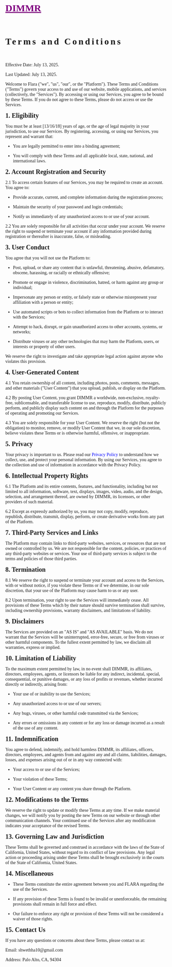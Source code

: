 <html lang="en">
<meta charset="UTF-8">
<title>DIMMR</title>
<meta name="viewport" content="width=device-width,initial-scale=1">
<link rel="stylesheet" href="https://www.w3schools.com/w3css/4/w3.css">
<style>
body {font-family:"Times New Roman", serif}
h1,h2,h3,h4,h5,h6 {font-family:serif; letter-spacing:5px}
</style>
<body>

<!-- Navigation (Sits on top) -->
<div class="w3-top w3-bar w3-white w3-padding w3-card w3-wide">
<a href="#home" class="w3-bar-item w3-button" style="font-size: 30px; color: purple; font-weight: bold;">DIMMR</a>

</div>

<!-- Start Content -->
<div id="home" class="w3-content">

<!-- Image in Display Container -->
<div class="w3-padding-top-48">
<div class="w3-display-container">
<br><br>

</div>
</div>
<h1 class="w3-center" style="font-weight: bold;">Terms and Conditions</h1><br>

<p>Effective Date: July 13, 2025.</p>
<p>Last Updated: July 13, 2025.</p>
<p>Welcome to Flara ("we", "us", "our", or the "Platform"). These Terms and Conditions ("Terms") govern your access to and use of our website, mobile applications, and services (collectively, the "Services"). By accessing or using our Services, you agree to be bound by these Terms. If you do not agree to these Terms, please do not access or use the Services.
</p>

<!-- About -->
<div>
<span style="font-size: 20px; font-weight: bold;">1. Eligibility</span>
<p>You must be at least [13/16/18] years of age, or the age of legal majority in your jurisdiction, to use our Services. By registering, accessing, or using our Services, you represent and warrant that:</p>

<ul>
<li><p>You are legally permitted to enter into a binding agreement;</p></li>
<li><p>You will comply with these Terms and all applicable local, state, national, and international laws.</p></li>
</ul>
</div>

<div>
<span style="font-size: 20px; font-weight: bold;">2. Account Registration and Security</span>
<p>2.1 To access certain features of our Services, you may be required to create an account. You agree to:</p>

<ul>
<li><p>Provide accurate, current, and complete information during the registration process;</p></li>
<li><p>Maintain the security of your password and login credentials;</p></li>
<li><p>Notify us immediately of any unauthorized access to or use of your account.</p></li>
</ul>

<p>2.2 You are solely responsible for all activities that occur under your account. We reserve the right to suspend or terminate your account if any information provided during registration or thereafter is inaccurate, false, or misleading.</p>
</div>

<div>
<span style="font-size: 20px; font-weight: bold;">3. User Conduct</span>
<p>You agree that you will not use the Platform to:</p>

<ul>
<li><p>Post, upload, or share any content that is unlawful, threatening, abusive, defamatory, obscene, harassing, or racially or ethnically offensive;</p></li>
<li><p>Promote or engage in violence, discrimination, hatred, or harm against any group or individual;</p></li>
<li><p>Impersonate any person or entity, or falsely state or otherwise misrepresent your affiliation with a person or entity;</p></li>
<li><p>Use automated scripts or bots to collect information from the Platform or to interact with the Services;</p></li>
<li><p>Attempt to hack, disrupt, or gain unauthorized access to other accounts, systems, or networks;</p></li>
<li><p>Distribute viruses or any other technologies that may harm the Platform, users, or interests or property of other users.</p></li>
</ul>

<p>We reserve the right to investigate and take appropriate legal action against anyone who violates this provision.</p>
</div>

<div>
<span style="font-size: 20px; font-weight: bold;">4. User-Generated Content</span>
<p>4.1 You retain ownership of all content, including photos, posts, comments, messages, and other materials ("User Content") that you upload, publish, or display on the Platform.</p>
<p>4.2 By posting User Content, you grant DIMMR a worldwide, non-exclusive, royalty-free, sublicensable, and transferable license to use, reproduce, modify, distribute, publicly perform, and publicly display such content on and through the Platform for the purposes of operating and promoting our Services.</p>
<p>4.3 You are solely responsible for your User Content. We reserve the right (but not the obligation) to monitor, remove, or modify User Content that we, in our sole discretion, believe violates these Terms or is otherwise harmful, offensive, or inappropriate.</p>
</div>

<div>
<span style="font-size: 20px; font-weight: bold;">5. Privacy</span>
<p>Your privacy is important to us. Please read our <a style="text-decoration: none; color: blue;" href="privacy.html">Privacy Policy</a> to understand how we collect, use, and protect your personal information. By using our Services, you agree to the collection and use of information in accordance with the Privacy Policy.</p>
</div>

<div>
<span style="font-size: 20px; font-weight: bold;">6. Intellectual Property Rights</span>
<p>6.1 The Platform and its entire contents, features, and functionality, including but not limited to all information, software, text, displays, images, video, audio, and the design, selection, and arrangement thereof, are owned by DIMMR, its licensors, or other providers of such material.</p>
<p>6.2 Except as expressly authorized by us, you may not copy, modify, reproduce, republish, distribute, transmit, display, perform, or create derivative works from any part of the Platform.</p>
</div>

<div>
<span style="font-size: 20px; font-weight: bold;">7. Third-Party Services and Links</span>
<p>The Platform may contain links to third-party websites, services, or resources that are not owned or controlled by us. We are not responsible for the content, policies, or practices of any third-party websites or services. Your use of third-party services is subject to the terms and policies of those third parties.</p>
</div>

<div>
<span style="font-size: 20px; font-weight: bold;">8. Termination</span>
<p>8.1 We reserve the right to suspend or terminate your account and access to the Services, with or without notice, if you violate these Terms or if we determine, in our sole discretion, that your use of the Platform may cause harm to us or any user.</p>
<p>8.2 Upon termination, your right to use the Services will immediately cease. All provisions of these Terms which by their nature should survive termination shall survive, including ownership provisions, warranty disclaimers, and limitations of liability.</p>
</div>

<div>
<span style="font-size: 20px; font-weight: bold;">9. Disclaimers</span>
<p>The Services are provided on an "AS IS" and "AS AVAILABLE" basis. We do not warrant that the Services will be uninterrupted, error-free, secure, or free from viruses or other harmful components. To the fullest extent permitted by law, we disclaim all warranties, express or implied.</p>
</div>

<div>
<span style="font-size: 20px; font-weight: bold;">10. Limitation of Liability</span>
<p>To the maximum extent permitted by law, in no event shall DIMMR, its affiliates, directors, employees, agents, or licensors be liable for any indirect, incidental, special, consequential, or punitive damages, or any loss of profits or revenues, whether incurred directly or indirectly, arising from:</p>

<ul>
<li><p>Your use of or inability to use the Services;</p></li>
<li><p>Any unauthorized access to or use of our servers;</p></li>
<li><p>Any bugs, viruses, or other harmful code transmitted via the Services;</p></li>
<li><p>Any errors or omissions in any content or for any loss or damage incurred as a result of the use of any content.</p></li>
</ul>
</div>

<div>
<span style="font-size: 20px; font-weight: bold;">11. Indemnification</span>
<p>You agree to defend, indemnify, and hold harmless DIMMR, its affiliates, officers, directors, employees, and agents from and against any and all claims, liabilities, damages, losses, and expenses arising out of or in any way connected with:</p>

<ul>
<li><p>Your access to or use of the Services;</p></li>
<li><p>Your violation of these Terms;</p></li>
<li><p>Your User Content or any content you share through the Platform.</p></li>
</ul>
</div>

<div>
<span style="font-size: 20px; font-weight: bold;">12. Modifications to the Terms</span>
<p>We reserve the right to update or modify these Terms at any time. If we make material changes, we will notify you by posting the new Terms on our website or through other communication channels. Your continued use of the Services after any modification indicates your acceptance of the revised Terms.</p>
</div>

<div>
<span style="font-size: 20px; font-weight: bold;">13. Governing Law and Jurisdiction</span>
<p>These Terms shall be governed and construed in accordance with the laws of the State of California, United States, without regard to its conflict of law provisions. Any legal action or proceeding arising under these Terms shall be brought exclusively in the courts of the State of California, United States.</p>
</div>

<div>
<span style="font-size: 20px; font-weight: bold;">14. Miscellaneous</span>

<ul>
<li><p>These Terms constitute the entire agreement between you and FLARA regarding the use of the Services.</p></li>
<li><p>If any provision of these Terms is found to be invalid or unenforceable, the remaining provisions shall remain in full force and effect.</p></li>
<li><p>Our failure to enforce any right or provision of these Terms will not be considered a waiver of those rights.</p></li>
</ul>
</div>

<div>
<span style="font-size: 20px; font-weight: bold;">15. Contact Us</span>
<p>If you have any questions or concerns about these Terms, please contact us at:</p>
<p>Email: shwethha10@gmail.com</p>
<p>Address: Palo Alto, CA, 94304</p>
</div><br><br><br><br>
 

<!-- End Content -->
</div>

</body>
</html>
